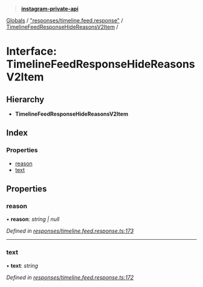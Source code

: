 > **[instagram-private-api](../README.md)**

[Globals](../README.md) / ["responses/timeline.feed.response"](../modules/_responses_timeline_feed_response_.md) / [TimelineFeedResponseHideReasonsV2Item](_responses_timeline_feed_response_.timelinefeedresponsehidereasonsv2item.md) /

# Interface: TimelineFeedResponseHideReasonsV2Item

## Hierarchy

* **TimelineFeedResponseHideReasonsV2Item**

## Index

### Properties

* [reason](_responses_timeline_feed_response_.timelinefeedresponsehidereasonsv2item.md#reason)
* [text](_responses_timeline_feed_response_.timelinefeedresponsehidereasonsv2item.md#text)

## Properties

###  reason

• **reason**: *string | null*

*Defined in [responses/timeline.feed.response.ts:173](https://github.com/dilame/instagram-private-api/blob/173bc62/src/responses/timeline.feed.response.ts#L173)*

___

###  text

• **text**: *string*

*Defined in [responses/timeline.feed.response.ts:172](https://github.com/dilame/instagram-private-api/blob/173bc62/src/responses/timeline.feed.response.ts#L172)*